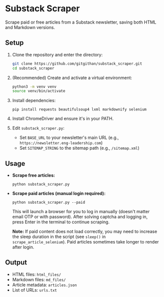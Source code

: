 # Substack Scraper

Scrape paid or free articles from a Substack newsletter, saving both HTML and Markdown versions.

## Setup

1. Clone the repository and enter the directory:
    ```bash
    git clone https://github.com/gitgithan/substack_scraper.git
    cd substack_scraper
    ```

2. (Recommended) Create and activate a virtual environment:
    ```bash
    python3 -m venv venv
    source venv/bin/activate
    ```

3. Install dependencies:
    ```
    pip install requests beautifulsoup4 lxml markdownify selenium
    ```

4. Install ChromeDriver and ensure it's in your PATH.

5. Edit `substack_scraper.py`:
    - Set `BASE_URL` to your newsletter's main URL (e.g., `https://newsletter.eng-leadership.com`)
    - Set `SITEMAP_STRING` to the sitemap path (e.g., `/sitemap.xml`)

## Usage

- **Scrape free articles:**
    ```
    python substack_scraper.py
    ```

- **Scrape paid articles (manual login required):**
    ```
    python substack_scraper.py --paid
    ```
    This will launch a browser for you to log in manually (doesn't matter email OTP or with password). After solving captcha and logging in, press Enter in the terminal to continue scraping.

    **Note:** If paid content does not load correctly, you may need to increase the sleep duration in the script (see `sleep()` in `scrape_article_selenium`). Paid articles sometimes take longer to render after login.

## Output

- HTML files: `html_files/`
- Markdown files: `md_files/`
- Article metadata: `articles.json`
- List of URLs: `urls.txt`

